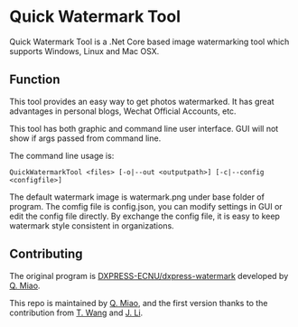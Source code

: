 # Quick Watermark Tool

Quick Watermark Tool is a .Net Core based image watermarking tool which supports Windows, Linux and Mac OSX.

## Function

This tool provides an easy way to get photos watermarked. It has great advantages in personal blogs, Wechat Official Accounts, etc.

This tool has both graphic and command line user interface. GUI will not show if args passed from command line.

The command line usage is:
```
QuickWatermarkTool <files> [-o|--out <outputpath>] [-c|--config <configfile>]  
```

The default watermark image is watermark.png under base folder of program. The comfig file is config.json, you can modify settings in GUI or edit the config file directly. By exchange the config file, it is easy to keep watermark style consistent in organizations.

## Contributing

The original program is [DXPRESS-ECNU/dxpress-watermark](https://github.com/DXPRESS-ECNU/dxpress-watermark) developed by [Q. Miao](https://github.com/qcmiao1998).

This repo is maintained by [Q. Miao](https://github.com/qcmiao1998), and the first version thanks to the contribution from [T. Wang](10175300149@stu.ecnu.edu.cn) and [J. Li](https://github.com/RicardojlLi).
